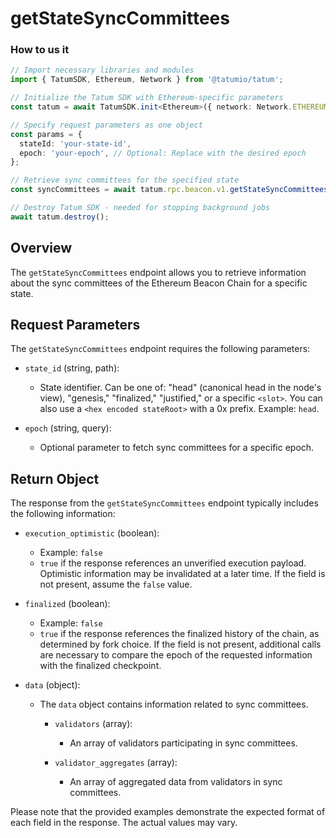 # getStateSyncCommittees

### How to us it 

```Typescript
// Import necessary libraries and modules
import { TatumSDK, Ethereum, Network } from '@tatumio/tatum';

// Initialize the Tatum SDK with Ethereum-specific parameters
const tatum = await TatumSDK.init<Ethereum>({ network: Network.ETHEREUM });

// Specify request parameters as one object
const params = {
  stateId: 'your-state-id',
  epoch: 'your-epoch', // Optional: Replace with the desired epoch
};

// Retrieve sync committees for the specified state
const syncCommittees = await tatum.rpc.beacon.v1.getStateSyncCommittees(params);

// Destroy Tatum SDK - needed for stopping background jobs
await tatum.destroy();
```

## Overview

The `getStateSyncCommittees` endpoint allows you to retrieve information about the sync committees of the Ethereum Beacon Chain for a specific state.

## Request Parameters

The `getStateSyncCommittees` endpoint requires the following parameters:

- `state_id` (string, path):
  - State identifier. Can be one of: "head" (canonical head in the node's view), "genesis," "finalized," "justified," or a specific `<slot>`. You can also use a `<hex encoded stateRoot>` with a 0x prefix. Example: `head`.

- `epoch` (string, query):
  - Optional parameter to fetch sync committees for a specific epoch.

## Return Object

The response from the `getStateSyncCommittees` endpoint typically includes the following information:

- `execution_optimistic` (boolean):
  - Example: `false`
  - `true` if the response references an unverified execution payload. Optimistic information may be invalidated at a later time. If the field is not present, assume the `false` value.

- `finalized` (boolean):
  - Example: `false`
  - `true` if the response references the finalized history of the chain, as determined by fork choice. If the field is not present, additional calls are necessary to compare the epoch of the requested information with the finalized checkpoint.

- `data` (object):
  - The `data` object contains information related to sync committees.

    - `validators` (array):
      - An array of validators participating in sync committees.

    - `validator_aggregates` (array):
      - An array of aggregated data from validators in sync committees.

Please note that the provided examples demonstrate the expected format of each field in the response. The actual values may vary.
